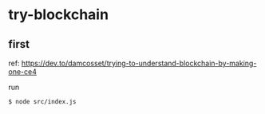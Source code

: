 # try-blockchain

## first

ref: https://dev.to/damcosset/trying-to-understand-blockchain-by-making-one-ce4

run

```
$ node src/index.js
```

